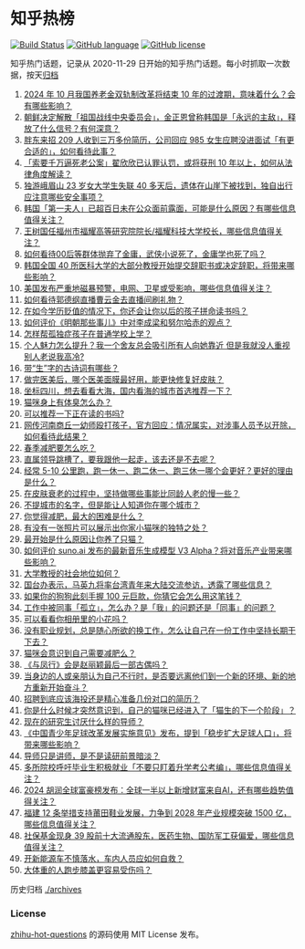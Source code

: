 # 知乎热榜
[![Build Status](https://github.com/ToWeLong/zhihu-hot-questions/workflows/CI/badge.svg)](https://github.com/ToWeLong/zhihu-hot-questions/actions)
[![GitHub language](https://img.shields.io/badge/language-golang-orange.svg)](https://golang.org/)
[![GitHub license](https://img.shields.io/github/license/ToWeLong/zhihu-hot-questions)](https://github.com/ToWeLong/zhihu-hot-questions/blob/main/LICENSE)

知乎热门话题，记录从 2020-11-29 日开始的知乎热门话题。每小时抓取一次数据，按天[归档](./archives)

<!-- BEGIN -->

1. [2024 年 10 月我国养老金双轨制改革将结束 10 年的过渡期，意味着什么？会有哪些影响？](https://www.zhihu.com/question/650009763)
1. [朝鲜决定解散「祖国战线中央委员会」，金正恩曾称韩国是「永远的主敌」，释放了什么信号？有何深意？](https://www.zhihu.com/question/650080766)
1. [胖东来招 209 人收到三万多份简历，公司回应 985 女生应聘没进面试「有更合适的」，如何看待此事？](https://www.zhihu.com/question/650027422)
1. [「索要千万逼死老公案」翟欣欣已认罪认罚，或将获刑 10 年以上，如何从法律角度解读？](https://www.zhihu.com/question/650085312)
1. [独游峨眉山 23 岁女大学生失联 40 多天后，遗体在山崖下被找到，独自出行应注意哪些安全事项？](https://www.zhihu.com/question/650007403)
1. [韩国「第一夫人」已超百日未在公众面前露面，可能是什么原因？有哪些信息值得关注？](https://www.zhihu.com/question/650054515)
1. [王树国任福州市福耀高等研究院院长/福耀科技大学校长，哪些信息值得关注？](https://www.zhihu.com/question/650096123)
1. [如何看待00后等群体抛弃了金庸，武侠小说死了，金庸学也死了吗？](https://www.zhihu.com/question/649530914)
1. [韩国全国 40 所医科大学的大部分教授开始提交辞职书或决定辞职，将带来哪些影响？](https://www.zhihu.com/question/650049447)
1. [美国发布严重地磁暴预警，电网、卫星或受影响，哪些信息值得关注？](https://www.zhihu.com/question/650057114)
1. [如何看待郭德纲直播曹云金去直播间刷礼物？](https://www.zhihu.com/question/650008560)
1. [在如今学历贬值的情况下，你还会让你以后的孩子拼命读书吗？](https://www.zhihu.com/question/648282899)
1. [如何评价《明朝那些事儿》中对李成梁和努尔哈赤的观点？](https://www.zhihu.com/question/44187410)
1. [怎样帮孤独症孩子在普通学校上学？](https://www.zhihu.com/question/649383652)
1. [个人魅力怎么提升？我一个舍友总会吸引所有人向她靠近 但是我就没人重视 别人老说我高冷?](https://www.zhihu.com/question/649727623)
1. [带“生”字的古诗词有哪些？](https://www.zhihu.com/question/649952155)
1. [做完医美后，哪个医美面膜最好用，能更快修复好皮肤？](https://www.zhihu.com/question/337711054)
1. [坐标四川，想去看看大海，国内看海的城市首选推荐一下？](https://www.zhihu.com/question/646583413)
1. [猫咪身上有体臭怎么办？](https://www.zhihu.com/question/643004037)
1. [可以推荐一下正在读的书吗?](https://www.zhihu.com/question/642969050)
1. [网传河南商丘一幼师殴打孩子，官方回应：情况属实，对涉事人员予以开除，如何看待此结果？](https://www.zhihu.com/question/650062276)
1. [春季减肥要怎么吃？](https://www.zhihu.com/question/649089202)
1. [直属领导跳槽了，要我跟他一起走，该去还是不去呢？](https://www.zhihu.com/question/648924427)
1. [经常 5-10 公里跑，跑一休一、跑二休一、跑三休一哪个会更好？更好的理由是什么？](https://www.zhihu.com/question/649436412)
1. [在皮肤衰老的过程中，坚持做哪些事能比同龄人老的慢一些？](https://www.zhihu.com/question/648442851)
1. [不提城市的名字，但是能让人知道你在哪个城市？](https://www.zhihu.com/question/647125339)
1. [你觉得减肥，最大的困难是什么？](https://www.zhihu.com/question/649204025)
1. [有没有一张照片可以展示出你家小猫咪的独特之处？](https://www.zhihu.com/question/643849983)
1. [最开始是什么原因让你养了只猫？](https://www.zhihu.com/question/646024925)
1. [如何评价 suno.ai 发布的最新音乐生成模型 V3 Alpha？将对音乐产业带来哪些影响？](https://www.zhihu.com/question/648126278)
1. [大学教授的社会地位如何？](https://www.zhihu.com/question/321176129)
1. [国台办表示，马英九将率台湾青年来大陆交流参访，透露了哪些信息？](https://www.zhihu.com/question/650033628)
1. [如果你的狗狗此刻手握 100 元巨款，你猜它会怎么用这笔钱？](https://www.zhihu.com/question/648060093)
1. [工作中被同事「孤立」，怎么办？是「我」的问题还是「同事」的问题？](https://www.zhihu.com/question/649037339)
1. [可以看看你相册里的小花吗？](https://www.zhihu.com/question/648604053)
1. [没有职业规划，总是随心所欲的换工作，怎么让自己在一份工作中坚持长期干下去？](https://www.zhihu.com/question/649118761)
1. [猫咪会意识到自己需要减肥么？](https://www.zhihu.com/question/649443827)
1. [《与凤行》会是赵丽颖最后一部古偶吗？](https://www.zhihu.com/question/647960137)
1. [当身边的人或亲朋认为自己不行时，是否要远离他们到一个新的环境、新的地方重新开始奋斗？](https://www.zhihu.com/question/649745423)
1. [招聘到底应该海投还是精心准备几份对口的简历？](https://www.zhihu.com/question/648670005)
1. [你是什么时候才突然意识到，自己的猫咪已经进入了「猫生的下一个阶段」？](https://www.zhihu.com/question/644900397)
1. [现在的研究生讨厌什么样的导师？](https://www.zhihu.com/question/648224327)
1. [《中国青少年足球改革发展实施意见》发布，提到「稳步扩大足球人口」，将带来哪些影响？](https://www.zhihu.com/question/650090771)
1. [导师只是讲师，是不是读研前景暗淡？](https://www.zhihu.com/question/648224227)
1. [多所院校呼吁毕业生积极就业「不要只盯着升学考公考编」，哪些信息值得关注？](https://www.zhihu.com/question/650084460)
1. [2024 胡润全球富豪榜发布：全球一半以上新增财富来自AI，还有哪些趋势值得关注？](https://www.zhihu.com/question/650082177)
1. [福建 12 条举措支持莆田鞋业发展，力争到 2028 年产业规模突破 1500 亿，哪些信息值得关注？](https://www.zhihu.com/question/650101509)
1. [社保基金现身 39 股前十大流通股东，医药生物、国防军工获偏爱，哪些信息值得关注？](https://www.zhihu.com/question/650084605)
1. [开新能源车不慎落水，车内人员应如何自救？](https://www.zhihu.com/question/649171412)
1. [大体重的人跑步膝盖更容易受伤吗？](https://www.zhihu.com/question/647170805)

<!-- END -->

历史归档 [./archives](./archives)


### License
[zhihu-hot-questions](https://github.com/towelong/zhihu-hot-questions) 的源码使用 MIT License 发布。